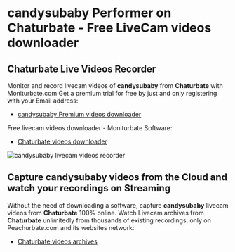 # candysubaby Performer on Chaturbate - Free LiveCam videos downloader

## Chaturbate Live Videos Recorder

Monitor and record livecam videos of **candysubaby** from **Chaturbate** with Moniturbate.com
Get a premium trial for free by just and only registering with your Email address:
* [candysubaby Premium videos downloader](https://moniturbate.com/request-demo-licence-key.html)

Free livecam videos downloader - Moniturbate Software:
* [Chaturbate videos downloader](https://moniturbate.com/moniturbate-download-software.html)

![candysubaby livecam videos recorder](https://peachurnet.com/templates/moniturbate-software.png)


## Capture candysubaby videos from the Cloud and watch your recordings on Streaming

Without the need of downloading a software, capture **candysubaby** livecam videos from **Chaturbate** 100% online.
Watch Livecam archives from **Chaturbate** unlimitedly from thousands of existing recordings, only on Peachurbate.com and its websites network:
* [Chaturbate videos archives](https://peachurnet.com/)